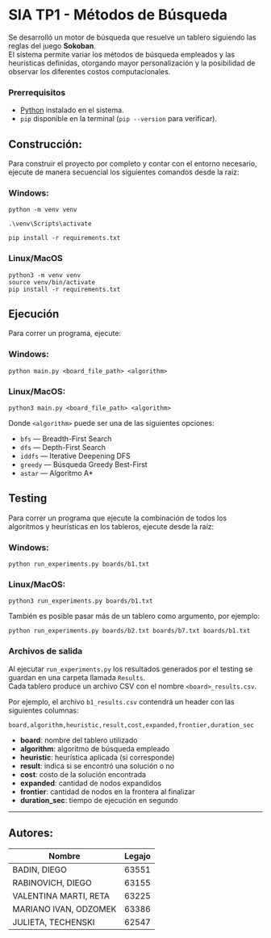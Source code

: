
# SIA TP1 - Métodos de Búsqueda

Se desarrolló un motor de búsqueda que resuelve un tablero siguiendo las reglas del juego **Sokoban**.  
El sistema permite variar los métodos de búsqueda empleados y las heurísticas definidas, otorgando mayor personalización y la posibilidad de observar los diferentes costos computacionales.

### Prerrequisitos
- [Python](https://www.python.org/downloads/) instalado en el sistema.
- `pip` disponible en la terminal (`pip --version` para verificar).

## Construcción:

Para construir el proyecto por completo y contar con el entorno necesario, ejecute de manera secuencial los siguientes comandos desde la raiz:

### Windows:

    python -m venv venv

    .\venv\Scripts\activate

    pip install -r requirements.txt

### Linux/MacOS

    python3 -m venv venv
    source venv/bin/activate
    pip install -r requirements.txt
    

## Ejecución

Para correr un programa, ejecute:
### Windows:

    python main.py <board_file_path> <algorithm>

### Linux/MacOS:

    python3 main.py <board_file_path> <algorithm>

Donde `<algorithm>` puede ser una de las siguientes opciones:

- `bfs` — Breadth-First Search
- `dfs` — Depth-First Search
- `iddfs` — Iterative Deepening DFS
- `greedy` — Búsqueda Greedy Best-First
- `astar` — Algoritmo A*


## Testing

Para correr un programa que ejecute la combinación de todos los algoritmos y heurísticas en los tableros, ejecute desde la raíz:

### Windows:

    python run_experiments.py boards/b1.txt

### Linux/MacOS:

    python3 run_experiments.py boards/b1.txt
    
También es posible pasar más de un tablero como argumento, por ejemplo:

    python run_experiments.py boards/b2.txt boards/b7.txt boards/b1.txt

### Archivos de salida

Al ejecutar `run_experiments.py` los resultados generados por el testing se guardan en una carpeta llamada `Results`.  
Cada tablero produce un archivo CSV con el nombre `<board>_results.csv`.  

Por ejemplo, el archivo `b1_results.csv` contendrá un header con las siguientes columnas:

    board,algorithm,heuristic,result,cost,expanded,frontier,duration_sec

- **board**: nombre del tablero utilizado
- **algorithm**: algoritmo de búsqueda empleado
- **heuristic**: heurística aplicada (si corresponde)
- **result**: indica si se encontró una solución o no
- **cost**: costo de la solución encontrada
- **expanded**: cantidad de nodos expandidos
- **frontier**: cantidad de nodos en la frontera al finalizar
- **duration_sec**: tiempo de ejecución en segundo

---

## Autores:

| Nombre | Legajo |
| ------ | ------ |
| BADIN, DIEGO | 63551 |
| RABINOVICH, DIEGO | 63155 |
| VALENTINA MARTI, RETA | 63225 |
| MARIANO IVAN, ODZOMEK | 63386
| JULIETA, TECHENSKI | 62547 |



